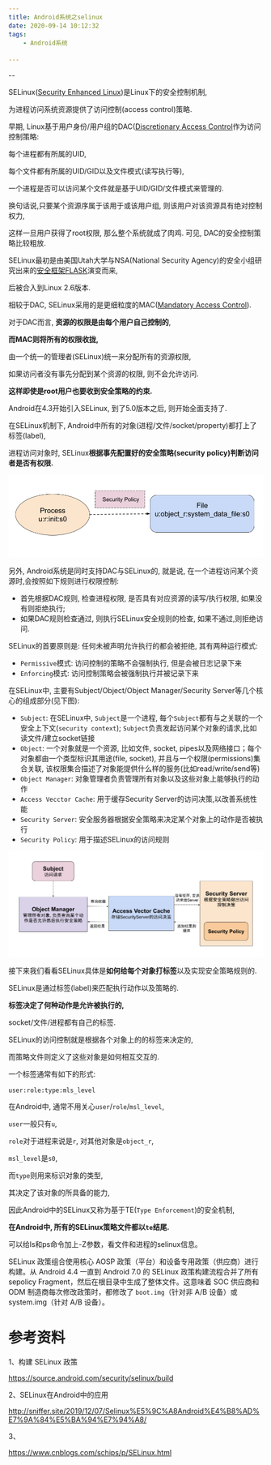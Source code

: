 ```yaml
---
title: Android系统之selinux
date: 2020-09-14 10:12:32
tags:
	- Android系统

---
```


--

SELinux([Security Enhanced Linux](https://en.wikipedia.org/wiki/Security-Enhanced_Linux))是Linux下的安全控制机制, 

为进程访问系统资源提供了访问控制(access control)策略.

早期, Linux基于用户身份/用户组的DAC([Discretionary Access Control](https://en.wikipedia.org/wiki/Discretionary_access_control)作为访问控制策略: 

每个进程都有所属的UID, 

每个文件都有所属的UID/GID以及文件模式(读写执行等), 

一个进程是否可以访问某个文件就是基于UID/GID/文件模式来管理的.

换句话说,只要某个资源序属于该用于或该用户组, 则该用户对该资源具有绝对控制权力,

 这样一旦用户获得了root权限, 那么整个系统就成了肉鸡. 可见, DAC的安全控制策略比较粗放.



SELinux最初是由美国Utah大学与NSA(National Security Agency)的安全小组研究出来的[安全框架FLASK](http://freecomputerbooks.com/books/The_SELinux_Notebook-4th_Edition.pdf)演变而来, 

后被合入到Linux 2.6版本.

相较于DAC, SELinux采用的是更细粒度的MAC([Mandatory Access Control](https://en.wikipedia.org/wiki/Mandatory_access_control)).

对于DAC而言, **资源的权限是由每个用户自己控制的**, 

**而MAC则将所有的权限收拢,** 

由一个统一的管理者(SELinux)统一来分配所有的资源权限, 

如果访问者没有事先分配到某个资源的权限, 则不会允许访问.

**这样即使是root用户也要收到安全策略的约束.** 

Android在4.3开始引入SELinux, 到了5.0版本之后, 则开始全面支持了.



在SELinux机制下, Android中所有的对象(进程/文件/socket/property)都打上了标签(label), 

进程访问对象时, SELinux**根据事先配置好的安全策略(security policy)判断访问者是否有权限.**

![selinux policy concepts](../images/random_name/selinux_policy_concepts.png)

另外, Android系统是同时支持DAC与SELinux的, 就是说, 在一个进程访问某个资源时,会按照如下规则进行权限控制:

- 首先根据DAC规则, 检查进程权限, 是否具有对应资源的读写/执行权限, 如果没有则拒绝执行;
- 如果DAC规则检查通过, 则执行SELinux安全规则的检查, 如果不通过,则拒绝访问.



SELinux的首要原则是: 任何未被声明允许执行的都会被拒绝, 其有两种运行模式:

- `Permissive`模式: 访问控制的策略不会强制执行, 但是会被日志记录下来
- `Enforcing`模式: 访问控制策略会被强制执行并被记录下来



在SELinux中, 主要有Subject/Object/Object Manager/Security Server等几个核心的组成部分(见下图):

- `Subject`: 在SELinux中, `Subject`是一个进程, 每个`Subject`都有与之关联的一个安全上下文(`security context`); `Subject`负责发起访问某个对象的请求,比如读文件/建立socket链接
- `Object`: 一个对象就是一个资源, 比如文件, socket, pipes以及网络接口；每个对象都由一个类型标识其用途(file, socket), 并且与一个权限(permissions)集合关联, 该权限集合描述了对象能提供什么样的服务(比如read/write/send等)
- `Object Manager`: 对象管理者负责管理所有对象以及这些对象上能够执行的动作
- `Access Vecctor Cache`: 用于缓存Security Server的访问决策,以改善系统性能
- `Security Server`: 安全服务器根据安全策略来决定某个对象上的动作是否被执行
- `Security Policy`: 用于描述SELinux的访问规则

![SELinux components](../images/random_name/selinux_core_components.png)

接下来我们看看SELinux具体是**如何给每个对象打标签**以及实现安全策略规则的.

SELinux是通过标签(label)来匹配执行动作以及策略的.

**标签决定了何种动作是允许被执行的,** 

socket/文件/进程都有自己的标签. 

SELinux的访问控制就是根据各个对象上的的标签来决定的, 

而策略文件则定义了这些对象是如何相互交互的.

一个标签通常有如下的形式:

```
user:role:type:mls_level
```

在Android中, 通常不用关心`user`/`role`/`msl_level`, 

`user`一般只有`u`,

 `role`对于进程来说是`r`, 对其他对象是`object_r`,

 `msl_level`是`s0`, 

而`type`则用来标识对象的类型, 

其决定了该对象的所具备的能力, 

因此Android中的SELinux又称为基于TE(`Type Enforcement`)的安全机制, 

**在Android中, 所有的SELinux策略文件都以`te`结尾.**



可以给ls和ps命令加上-Z参数，看文件和进程的selinux信息。



SELinux 政策组合使用核心 AOSP 政策（平台）和设备专用政策（供应商）进行构建。从 Android 4.4 一直到 Android 7.0 的 SELinux 政策构建流程合并了所有 sepolicy Fragment，然后在根目录中生成了整体文件。这意味着 SOC 供应商和 ODM 制造商每次修改政策时，都修改了 `boot.img`（针对非 A/B 设备）或 system.img（针对 A/B 设备）。



# 参考资料

1、构建 SELinux 政策

https://source.android.com/security/selinux/build

2、SELinux在Android中的应用

http://sniffer.site/2019/12/07/Selinux%E5%9C%A8Android%E4%B8%AD%E7%9A%84%E5%BA%94%E7%94%A8/

3、

https://www.cnblogs.com/schips/p/SELinux.html